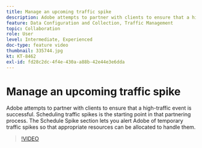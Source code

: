 ```yaml
---
title: Manage an upcoming traffic spike
description: Adobe attempts to partner with clients to ensure that a high-traffic event is successful. Scheduling traffic spikes is the starting point in that partnering process. The Schedule Spike section lets you alert Adobe of temporary traffic spikes so that appropriate resources can be allocated to handle them.
feature: Data Configuration and Collection, Traffic Management
topic: Collaboration
role: User
level: Intermediate, Experienced
doc-type: feature video
thumbnail: 335744.jpg
kt: KT-8462
exl-id: fd28c2dc-4f4e-430a-a88b-42e44e3e6dda
---
```

# Manage an upcoming traffic spike

Adobe attempts to partner with clients to ensure that a high-traffic event is successful. Scheduling traffic spikes is the starting point in that partnering process. The Schedule Spike section lets you alert Adobe of temporary traffic spikes so that appropriate resources can be allocated to handle them.


>[!VIDEO](https://video.tv.adobe.com/v/335744/?quality=12&learn=on)
